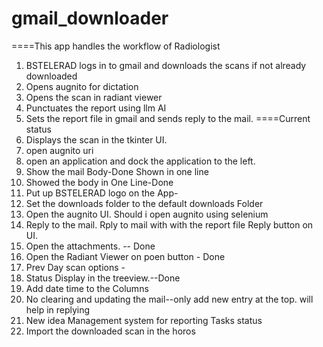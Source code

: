 # gmail_downloader
====This app handles the workflow of Radiologist
1.  BSTELERAD logs in to gmail and downloads the scans if not already downloaded
2.  Opens augnito for dictation 
3.  Opens the scan in radiant viewer
4.  Punctuates the report using llm AI
5.  Sets the report file in gmail and sends reply to the mail.
====Current status
1.  Displays the scan in the tkinter UI.
2.  open augnito uri 
3.  open an application and dock the application to the left.
4.  Show the mail Body-Done Shown in one line
5.  Showed the body in One Line-Done
6.  Put up BSTELERAD logo on the App-
7.  Set the downloads folder to the default downloads Folder
8.  Open the augnito UI. 
    Should i open augnito using selenium
9.  Reply to the mail. 
    Rply to mail with with the report file
    Reply button on UI.
10. Open the attachments. -- Done
11. Open the Radiant Viewer on poen button - Done
12. Prev Day scan options -  
13. Status Display in the treeview.--Done
14. Add date time to the Columns
15. No clearing and updating the mail--only add new entry at the top. will help in replying
14. New idea
    Management system for reporting
        Tasks status
16. Import the downloaded scan in the horos